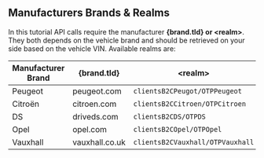 ## Manufacturers Brands & Realms

In this tutorial API calls require the manufacturer **{brand.tld} or &lt;realm&gt;**. They both depends on the vehicle brand and should be retrieved on your side based on the vehicle VIN. Available realms are:
  
| Manufacturer Brand | {brand.tld} | &lt;realm&gt; |
|--|--|--|
| Peugeot | peugeot.com | `clientsB2CPeugot/OTPPeugeot` |
| Citroën | citroen.com | `clientsB2CCitroen/OTPCitroen` |
| DS | driveds.com | `clientsB2CDS/OTPDS` |
| Opel | opel.com | `clientsB2COpel/OTPOpel` |
| Vauxhall | vauxhall.co.uk | `clientsB2CVauxhall/OTPVauxhall` |
